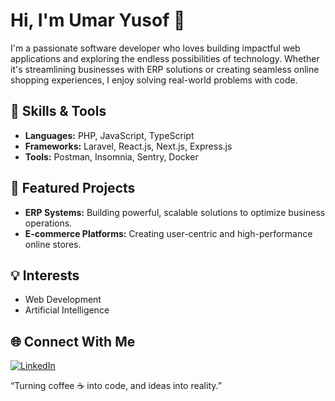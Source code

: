 # Hi, I'm Umar Yusof 👋

I'm a passionate software developer who loves building impactful web applications and exploring the endless possibilities of technology. Whether it's streamlining businesses with ERP solutions or creating seamless online shopping experiences, I enjoy solving real-world problems with code.

## 🚀 Skills & Tools

- **Languages:** PHP, JavaScript, TypeScript
- **Frameworks:** Laravel, React.js, Next.js, Express.js
- **Tools:** Postman, Insomnia, Sentry, Docker

## 🌟 Featured Projects

- **ERP Systems:** Building powerful, scalable solutions to optimize business operations.
- **E-commerce Platforms:** Creating user-centric and high-performance online stores.

## 💡 Interests

- Web Development
- Artificial Intelligence

## 🌐 Connect With Me

[![LinkedIn](https://img.shields.io/badge/LinkedIn-blue?logo=linkedin&logoColor=white)](https://www.linkedin.com/in/umar-yusof-0a3a11184/)

“Turning coffee ☕ into code, and ideas into reality.”
